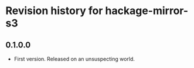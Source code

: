 # Revision history for hackage-mirror-s3

## 0.1.0.0

* First version. Released on an unsuspecting world.
